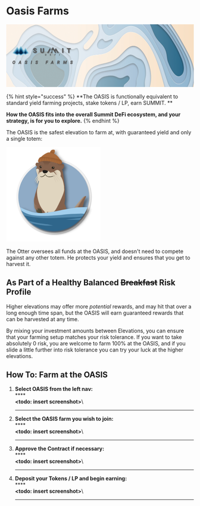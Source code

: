 # Oasis Farms

![](<../.gitbook/assets/The OASIS Masthead.jpg>)

{% hint style="success" %}
**The OASIS is functionally equivalent to standard yield farming projects, stake tokens / LP, earn SUMMIT. **

**How the OASIS fits into the overall Summit DeFi ecosystem, and your strategy, is for you to explore.**
{% endhint %}

The OASIS is the safest elevation to farm at, with guaranteed yield and only a single totem:

![THE OTTER - Protector of the Oasis](<../.gitbook/assets/OtterTotem (2).png>)

The Otter oversees all funds at the OASIS, and doesn't need to compete against any other totem. He protects your yield and ensures that you get to harvest it.

## As Part of a Healthy Balanced ~~Breakfast~~ Risk Profile

Higher elevations may offer more _potential_ rewards, and may hit that over a long enough time span, but the OASIS will earn guaranteed rewards that can be harvested at any time.

By mixing your investment amounts between Elevations, you can ensure that your farming setup matches your risk tolerance. If you want to take absolutely 0 risk, you are welcome to farm 100% at the OASIS, and if you slide a little further into risk tolerance you can try your luck at the higher elevations.

## How To: Farm at the OASIS

1. **Select OASIS from the left nav:**\
   ****\
   **\<todo: insert screenshot>**\
   ****
2. **Select the OASIS farm you wish to join:**\
   ****\
   **\<todo: insert screenshot>**\
   ****
3. **Approve the Contract if necessary:**\
   ****\
   **\<todo: insert screenshot>**\
   ****
4. **Deposit your Tokens / LP and begin earning:**\
   ****\
   **\<todo: insert screenshot>**\
   ****
